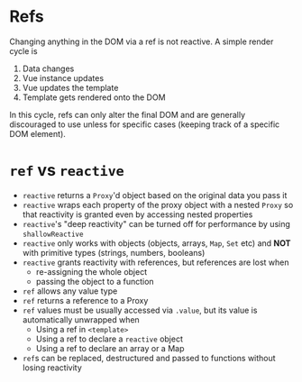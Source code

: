 # Refs

Changing anything in the DOM via a ref is not reactive. A simple render cycle is

1. Data changes
2. Vue instance updates
3. Vue updates the template
4. Template gets rendered onto the DOM

In this cycle, refs can only alter the final DOM and are generally discouraged to use unless for specific cases (keeping track of a specific DOM element).

# `ref` vs `reactive`
- `reactive` returns a `Proxy`'d object based on the original data you pass it
- `reactive` wraps each property of the proxy object with a nested `Proxy` so that reactivity is granted even by accessing nested properties
- `reactive`'s "deep reactivity" can be turned off for performance by using `shallowReactive`
- `reactive` only works with objects (objects, arrays, `Map`, `Set` etc) and **NOT** with primitive types (strings, numbers, booleans)
- `reactive` grants reactivity with references, but references are lost when
  - re-assigning the whole object
  - passing the object to a function
- `ref` allows any value type
- `ref` returns a reference to a Proxy
- `ref` values must be usually accessed via `.value`, but its value is automatically unwrapped when
  - Using a ref in `<template>`
  - Using a ref to declare a `reactive` object
  - Using a ref to declare an array or a Map
- `ref`s can be replaced, destructured and passed to functions without losing reactivity

